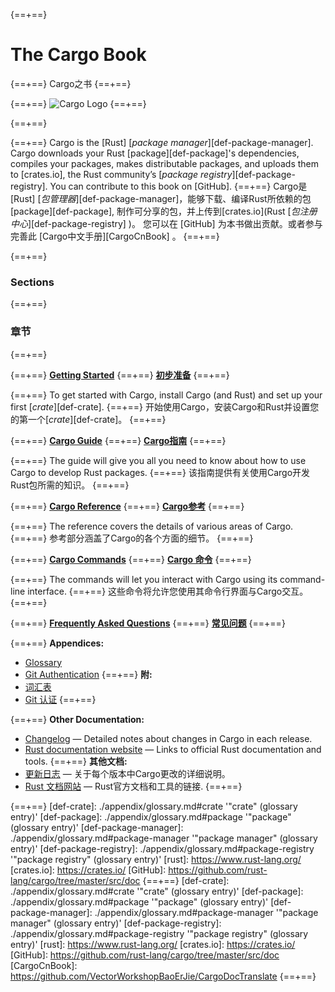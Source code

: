 {==+==}
# The Cargo Book
{==+==}
Cargo之书
{==+==}


{==+==}
![Cargo Logo](images/Cargo-Logo-Small.png)
{==+==}

{==+==}


{==+==}
Cargo is the [Rust] [*package manager*][def-package-manager]. Cargo downloads your Rust [package][def-package]'s
dependencies, compiles your packages, makes distributable packages, and uploads them to
[crates.io], the Rust community’s [*package registry*][def-package-registry]. You can contribute
to this book on [GitHub].
{==+==}
Cargo是 [Rust] [*包管理器*][def-package-manager]，能够下载、编译Rust所依赖的包 [package][def-package],
制作可分享的包，并上传到[crates.io](Rust [*包注册中心*][def-package-registry] )。 
您可以在 [GitHub] 为本书做出贡献。或者参与完善此 [Cargo中文手册][CargoCnBook] 。
{==+==}


{==+==}
### Sections
{==+==}
### 章节
{==+==}


{==+==}
**[Getting Started](getting-started/index.md)**
{==+==}
**[初步准备](getting-started/index.md)**
{==+==}


{==+==}
To get started with Cargo, install Cargo (and Rust) and set up your first
[*crate*][def-crate].
{==+==}
开始使用Cargo，安装Cargo和Rust并设置您的第一个[*crate*][def-crate]。
{==+==}


{==+==}
**[Cargo Guide](guide/index.md)**
{==+==}
**[Cargo指南](guide/index.md)**
{==+==}


{==+==}
The guide will give you all you need to know about how to use Cargo to develop
Rust packages.
{==+==}
该指南提供有关使用Cargo开发Rust包所需的知识。
{==+==}


{==+==}
**[Cargo Reference](reference/index.md)**
{==+==}
**[Cargo参考](reference/index.md)**
{==+==}

{==+==}
The reference covers the details of various areas of Cargo.
{==+==}
参考部分涵盖了Cargo的各个方面的细节。
{==+==}

{==+==}
**[Cargo Commands](commands/index.md)**
{==+==}
**[Cargo 命令](commands/index.md)**
{==+==}


{==+==}
The commands will let you interact with Cargo using its command-line interface.
{==+==}
这些命令将允许您使用其命令行界面与Cargo交互。
{==+==}


{==+==}
**[Frequently Asked Questions](faq.md)**
{==+==}
**[常见问题](faq.md)**
{==+==}

{==+==}
**Appendices:**
* [Glossary](appendix/glossary.md)
* [Git Authentication](appendix/git-authentication.md)
{==+==}
**附:**
* [词汇表](appendix/glossary.md)
* [Git 认证](appendix/git-authentication.md)
{==+==}


{==+==}
**Other Documentation:**
* [Changelog](https://github.com/rust-lang/cargo/blob/master/CHANGELOG.md) —
  Detailed notes about changes in Cargo in each release.
* [Rust documentation website](https://doc.rust-lang.org/) — Links to official
  Rust documentation and tools.
{==+==}
**其他文档:**
* [更新日志](https://github.com/rust-lang/cargo/blob/master/CHANGELOG.md) —
  关于每个版本中Cargo更改的详细说明。
* [Rust 文档网站](https://doc.rust-lang.org/) —
  Rust官方文档和工具的链接.
{==+==}


{==+==}
[def-crate]:            ./appendix/glossary.md#crate            '"crate" (glossary entry)'
[def-package]:          ./appendix/glossary.md#package          '"package" (glossary entry)'
[def-package-manager]:  ./appendix/glossary.md#package-manager  '"package manager" (glossary entry)'
[def-package-registry]: ./appendix/glossary.md#package-registry '"package registry" (glossary entry)'
[rust]: https://www.rust-lang.org/
[crates.io]: https://crates.io/
[GitHub]: https://github.com/rust-lang/cargo/tree/master/src/doc
{==+==}
[def-crate]:            ./appendix/glossary.md#crate            '"crate" (glossary entry)'
[def-package]:          ./appendix/glossary.md#package          '"package" (glossary entry)'
[def-package-manager]:  ./appendix/glossary.md#package-manager  '"package manager" (glossary entry)'
[def-package-registry]: ./appendix/glossary.md#package-registry '"package registry" (glossary entry)'
[rust]: https://www.rust-lang.org/
[crates.io]: https://crates.io/
[GitHub]: https://github.com/rust-lang/cargo/tree/master/src/doc
[CargoCnBook]: https://github.com/VectorWorkshopBaoErJie/CargoDocTranslate
{==+==}
